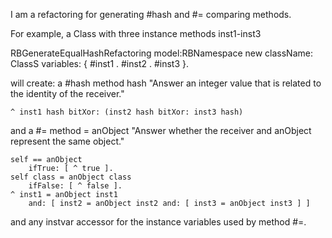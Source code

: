 I am a refactoring for generating #hash and #= comparing methods.

For example, a Class with three instance methods inst1-inst3

RBGenerateEqualHashRefactoring model:RBNamespace new className: ClassS variables: { #inst1 . #inst2 . #inst3 }.

will create:
a #hash method 
hash
	"Answer an integer value that is related to the identity of the receiver."

	^ inst1 hash bitXor: (inst2 hash bitXor: inst3 hash)
	
and a #= method
= anObject
	"Answer whether the receiver and anObject represent the same object."

	self == anObject
		ifTrue: [ ^ true ].
	self class = anObject class
		ifFalse: [ ^ false ].
	^ inst1 = anObject inst1
		and: [ inst2 = anObject inst2 and: [ inst3 = anObject inst3 ] ]

and any instvar accessor for the  instance variables used by method #=.
